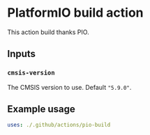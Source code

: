 # PlatformIO build action

This action build thanks PIO.

## Inputs

### `cmsis-version`

The CMSIS version to use. Default `"5.9.0"`.

## Example usage

```yaml
uses: ./.github/actions/pio-build
```
